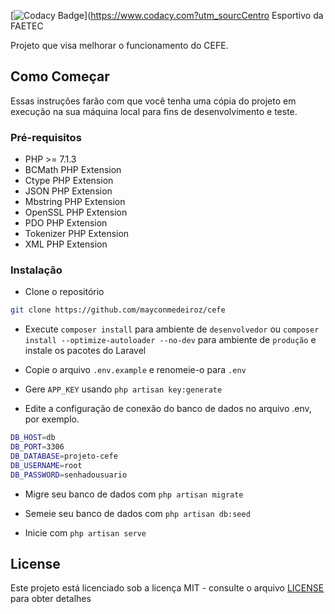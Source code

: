 [![Codacy Badge](https://api.codacy.com/project/badge/Grade/e79426a03ca34f7a8d076e5ecf328570)](https://www.codacy.com?utm_sourcCentro Esportivo da FAETEC

Projeto que visa melhorar o funcionamento do CEFE.

## Como Começar

Essas instruções farão com que você tenha uma cópia do projeto em execução na sua máquina local para fins de desenvolvimento e teste.

### Pré-requisitos

*   PHP >= 7.1.3
*   BCMath PHP Extension
*   Ctype PHP Extension
*   JSON PHP Extension
*   Mbstring PHP Extension
*   OpenSSL PHP Extension
*   PDO PHP Extension
*   Tokenizer PHP Extension
*   XML PHP Extension

### Instalação

*   Clone o repositório
```sh
git clone https://github.com/mayconmedeiroz/cefe
```
*   Execute `composer install` para ambiente de `desenvolvedor` ou `composer install --optimize-autoloader --no-dev` para ambiente de   `produção` e instale os pacotes do Laravel

*   Copie o arquivo `.env.example` e renomeie-o para `.env`

*   Gere `APP_KEY` usando `php artisan key:generate`

*   Edite a configuração de conexão do banco de dados no arquivo .env, por exemplo.
```sh
DB_HOST=db
DB_PORT=3306
DB_DATABASE=projeto-cefe
DB_USERNAME=root
DB_PASSWORD=senhadousuario
```
*   Migre seu banco de dados com `php artisan migrate`

*   Semeie seu banco de dados com `php artisan db:seed`
*   Inicie com `php artisan serve`

## License

Este projeto está licenciado sob a licença MIT - consulte o arquivo [LICENSE](LICENSE) para obter detalhes
